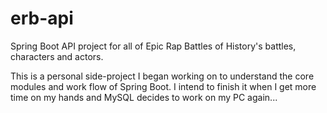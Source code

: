 # erb-api
Spring Boot API project for all of Epic Rap Battles of History's battles, characters and actors.

This is a personal side-project I began working on to understand the core modules and work flow of Spring Boot. I intend to finish it when I get more time on my hands and MySQL decides to work on my PC again...
